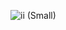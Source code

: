 
![ii (Small)](https://github.com/samik1234/hello/assets/82882143/b1738f59-5c7e-470b-b6b4-fc818055283e)
